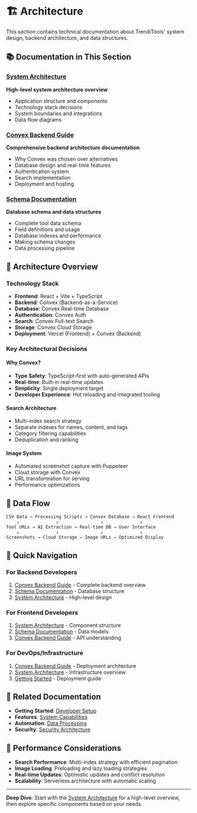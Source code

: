 # 🏗️ Architecture

This section contains technical documentation about TrendiTools' system design, backend architecture, and data structures.

## 📚 Documentation in This Section

### [System Architecture](ARCHITECTURE.md)
**High-level system architecture overview**
- Application structure and components
- Technology stack decisions
- System boundaries and integrations
- Data flow diagrams

### [Convex Backend Guide](CONVEX_GUIDE.md)
**Comprehensive backend architecture documentation**
- Why Convex was chosen over alternatives
- Database design and real-time features
- Authentication system
- Search implementation
- Deployment and hosting

### [Schema Documentation](SCHEMA_DOCUMENTATION.md)
**Database schema and data structures**
- Complete tool data schema
- Field definitions and usage
- Database indexes and performance
- Making schema changes
- Data processing pipeline

## 🎯 Architecture Overview

### Technology Stack
- **Frontend**: React + Vite + TypeScript
- **Backend**: Convex (Backend-as-a-Service)
- **Database**: Convex Real-time Database
- **Authentication**: Convex Auth
- **Search**: Convex Full-text Search
- **Storage**: Convex Cloud Storage
- **Deployment**: Vercel (Frontend) + Convex (Backend)

### Key Architectural Decisions

#### Why Convex?
- **Type Safety**: TypeScript-first with auto-generated APIs
- **Real-time**: Built-in real-time updates
- **Simplicity**: Single deployment target
- **Developer Experience**: Hot reloading and integrated tooling

#### Search Architecture
- Multi-index search strategy
- Separate indexes for names, content, and tags
- Category filtering capabilities
- Deduplication and ranking

#### Image System
- Automated screenshot capture with Puppeteer
- Cloud storage with Convex
- URL transformation for serving
- Performance optimizations

## 🔄 Data Flow

```
CSV Data → Processing Scripts → Convex Database → React Frontend
    ↓              ↓                ↓              ↓
Tool URLs → AI Extraction → Real-time DB → User Interface
    ↓              ↓                ↓              ↓
Screenshots → Cloud Storage → Image URLs → Optimized Display
```

## 🎯 Quick Navigation

### For Backend Developers
1. [Convex Backend Guide](CONVEX_GUIDE.md) - Complete backend overview
2. [Schema Documentation](SCHEMA_DOCUMENTATION.md) - Database structure
3. [System Architecture](ARCHITECTURE.md) - High-level design

### For Frontend Developers
1. [System Architecture](ARCHITECTURE.md) - Component structure
2. [Schema Documentation](SCHEMA_DOCUMENTATION.md) - Data models
3. [Convex Backend Guide](CONVEX_GUIDE.md) - API understanding

### For DevOps/Infrastructure
1. [Convex Backend Guide](CONVEX_GUIDE.md) - Deployment architecture
2. [System Architecture](ARCHITECTURE.md) - Infrastructure overview
3. [Getting Started](../GETTING_STARTED/DEPLOYMENT_GUIDE.md) - Deployment guide

## 🔗 Related Documentation

- **Getting Started**: [Developer Setup](../GETTING_STARTED/README.md)
- **Features**: [System Capabilities](../FEATURES/README.md)
- **Automation**: [Data Processing](../AUTOMATION/README.md)
- **Security**: [Security Architecture](../SECURITY/README.md)

## 🚀 Performance Considerations

- **Search Performance**: Multi-index strategy with efficient pagination
- **Image Loading**: Preloading and lazy loading strategies
- **Real-time Updates**: Optimistic updates and conflict resolution
- **Scalability**: Serverless architecture with automatic scaling

---

**Deep Dive**: Start with the [System Architecture](ARCHITECTURE.md) for a high-level overview, then explore specific components based on your needs.